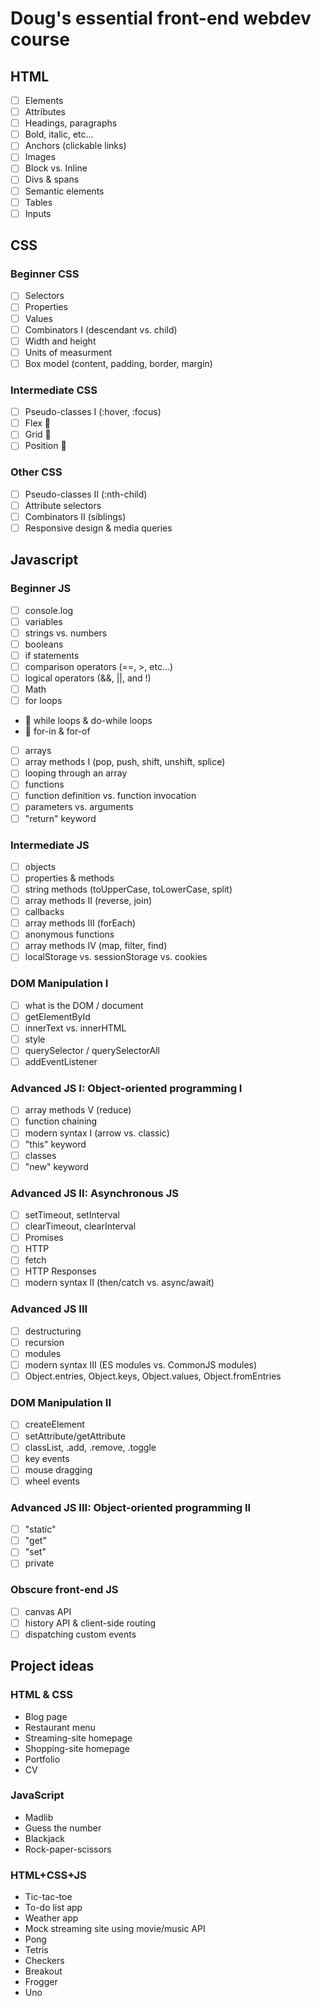 # Doug's essential front-end webdev course

## HTML

- [ ] Elements
- [ ] Attributes
- [ ] Headings, paragraphs
- [ ] Bold, italic, etc...
- [ ] Anchors (clickable links)
- [ ] Images
- [ ] Block vs. Inline
- [ ] Divs & spans
- [ ] Semantic elements
- [ ] Tables
- [ ] Inputs

## CSS

### Beginner CSS

- [ ] Selectors
- [ ] Properties
- [ ] Values
- [ ] Combinators I (descendant vs. child)
- [ ] Width and height
- [ ] Units of measurment
- [ ] Box model (content, padding, border, margin)

### Intermediate CSS

- [ ] Pseudo-classes I (:hover, :focus)
- [ ] Flex 👑
- [ ] Grid 👑
- [ ] Position 👑

### Other CSS

- [ ] Pseudo-classes II (:nth-child)
- [ ] Attribute selectors
- [ ] Combinators II (siblings)
- [ ] Responsive design & media queries

## Javascript

### Beginner JS

- [ ] console.log
- [ ] variables
- [ ] strings vs. numbers
- [ ] booleans
- [ ] if statements
- [ ] comparison operators (==, >, etc...)
- [ ] logical operators (&&, ||, and !)
- [ ] Math
- [ ] for loops
- 🐧 while loops & do-while loops
- 🐧 for-in & for-of
- [ ] arrays
- [ ] array methods I (pop, push, shift, unshift, splice)
- [ ] looping through an array
- [ ] functions
- [ ] function definition vs. function invocation
- [ ] parameters vs. arguments
- [ ] "return" keyword

### Intermediate JS

- [ ] objects
- [ ] properties & methods
- [ ] string methods (toUpperCase, toLowerCase, split)
- [ ] array methods II (reverse, join)
- [ ] callbacks
- [ ] array methods III (forEach)
- [ ] anonymous functions
- [ ] array methods IV (map, filter, find)
- [ ] localStorage vs. sessionStorage vs. cookies

### DOM Manipulation I

- [ ] what is the DOM / document
- [ ] getElementById
- [ ] innerText vs. innerHTML
- [ ] style
- [ ] querySelector / querySelectorAll
- [ ] addEventListener

### Advanced JS I: Object-oriented programming I

- [ ] array methods V (reduce)
- [ ] function chaining
- [ ] modern syntax I (arrow vs. classic)
- [ ] "this" keyword
- [ ] classes
- [ ] "new" keyword

### Advanced JS II: Asynchronous JS

- [ ] setTimeout, setInterval
- [ ] clearTimeout, clearInterval
- [ ] Promises
- [ ] HTTP
- [ ] fetch
- [ ] HTTP Responses
- [ ] modern syntax II (then/catch vs. async/await)

### Advanced JS III

- [ ] destructuring
- [ ] recursion
- [ ] modules
- [ ] modern syntax III (ES modules vs. CommonJS modules)
- [ ] Object.entries, Object.keys, Object.values, Object.fromEntries

### DOM Manipulation II

- [ ] createElement
- [ ] setAttribute/getAttribute
- [ ] classList, .add, .remove, .toggle
- [ ] key events
- [ ] mouse dragging
- [ ] wheel events

### Advanced JS III: Object-oriented programming II

- [ ] "static"
- [ ] "get"
- [ ] "set"
- [ ] private

### Obscure front-end JS

- [ ] canvas API
- [ ] history API & client-side routing
- [ ] dispatching custom events

## Project ideas

### HTML & CSS

- Blog page
- Restaurant menu
- Streaming-site homepage
- Shopping-site homepage
- Portfolio
- CV

### JavaScript

- Madlib
- Guess the number
- Blackjack
- Rock-paper-scissors

### HTML+CSS+JS

- Tic-tac-toe
- To-do list app
- Weather app
- Mock streaming site using movie/music API
- Pong
- Tetris
- Checkers
- Breakout
- Frogger
- Uno